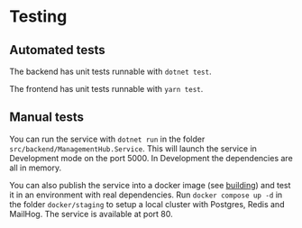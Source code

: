 # Testing

## Automated tests
The backend has unit tests runnable with `dotnet test`.

The frontend has unit tests runnable with `yarn test`.

## Manual tests
You can run the service with `dotnet run` in the folder `src/backend/ManagementHub.Service`.
This will launch the service in Development mode on the port 5000.
In Development the dependencies are all in memory.

You can also publish the service into a docker image (see [building](./building.md)) and test it in an environment with real dependencies.
Run `docker compose up -d` in the folder `docker/staging` to setup a local cluster with Postgres, Redis and MailHog.
The service is available at port 80.
